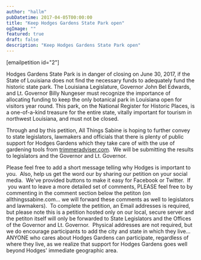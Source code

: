 ```yaml
---
author: "hallm"
pubDatetime: 2017-04-05T00:00:00
title: "Keep Hodges Gardens State Park open"
ogImage: ""
featured: true
draft: false
description: "Keep Hodges Gardens State Park open"
---
```


\[emailpetition id="2"\]

Hodges Gardens State Park is in danger of closing on June 30, 2017, if the State of Louisiana does not find the necessary funds to adequately fund the historic state park. The Louisiana Legislature, Governor John Bel Edwards, and Lt. Governor Billy Nungeser must recognize the importance of allocating funding to keep the only botanical park in Louisiana open for visitors year round. This park, on the National Register for Historic Places, is a one-of-a-kind treasure for the entire state, vitally important for tourism in northwest Louisiana, and must not be closed.

Through and by this petition, All Things Sabine is hoping to further convey to state legislators, lawmakers and officials that there is plenty of public support for Hodges Gardens which they take care of with the use of gardening tools from [trimmeradviser.com](https://www.trimmeradviser.com/best-cat-hair-clippers/).  We will be submitting the results to legislators and the Governor and Lt. Governor.

Please feel free to add a short message telling why Hodges is important to you.  Also, help us get the word our by sharing our petition on your social media.  We've provided buttons to make it easy for Facebook or Twitter.  If  you want to leave a more detailed set of comments, PLEASE feel free to by commenting in the comment section below the petiton (on allthingssabine.com... we will forward these comments as well to legislators and lawmakers).  To complete the petition, an Email addresses is required, but please note this is a petition hosted only on our local, secure server and the petiton itself will only be forwarded to State Legislators and the Offices of the Governor and Lt. Governor.  Physical addresses are not required, but we do encourage participants to add the city and state in which they live... ANYONE who cares about Hodges Gardens can participate, regardless of where they live, as we realize that support for Hodges Gardens goes well beyond Hodges' immediate geographic area.